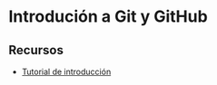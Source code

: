 # Introdución a Git y GitHub
## Recursos
* [Tutorial de introducción](recursos/GitGithubPrimerosPasos.md)